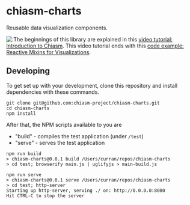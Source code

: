 # chiasm-charts
Reusable data visualization components.

<a href="http://bl.ocks.org/curran/5e3c1bed7c9cdd2b431c"><img align="left" src="http://bl.ocks.org/curran/raw/5e3c1bed7c9cdd2b431c/thumbnail.png"></a>The beginnings of this library are explained in this [video tutorial: Introduction to Chiasm](https://www.youtube.com/watch?v=MpweS7gNBt4). This video tutorial ends with this [code example: Reactive Mixins for Visualizations](http://bl.ocks.org/curran/5e3c1bed7c9cdd2b431c).

## Developing

To get set up with your development, clone this repository and install dependencies with these commands.

```shell
git clone git@github.com:chiasm-project/chiasm-charts.git
cd chiasm-charts
npm install
```

After that, the NPM scripts available to you are

 * "build" - compiles the test application (under `/test`)
 * "serve" - serves the test application

```
npm run build
> chiasm-charts@0.0.1 build /Users/curran/repos/chiasm-charts
> cd test; browserify main.js | uglifyjs > main-build.js

npm run serve
> chiasm-charts@0.0.1 serve /Users/curran/repos/chiasm-charts
> cd test; http-server
Starting up http-server, serving ./ on: http://0.0.0.0:8080
Hit CTRL-C to stop the server
```
